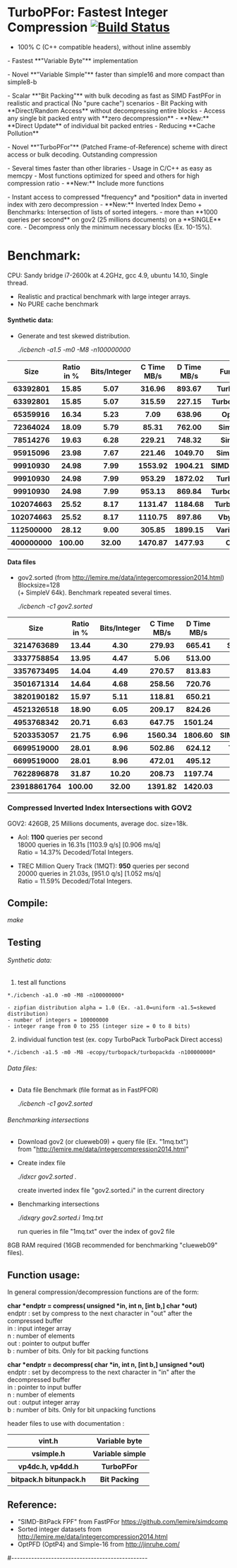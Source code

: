 TurboPFor: Fastest Integer Compression [![Build Status](https://travis-ci.org/powturbo/TurboPFor.svg?branch=master)](https://travis-ci.org/powturbo/TurboPFor)
======================================

- 100% C (C++ compatible headers), without inline assembly
<p>
- Fastest **"Variable Byte"** implementation
<p>
- Novel **"Variable Simple"** faster than simple16 and more compact than simple8-b
<p>
- Scalar **"Bit Packing"** with bulk decoding as fast as SIMD FastPFor in realistic and practical (No "pure cache") scenarios
- Bit Packing with **Direct/Random Access** without decompressing entire blocks
- Access any single bit packed entry with **zero decompression**
- **New:** **Direct Update** of individual bit packed entries
- Reducing **Cache Pollution**
<p>
- Novel **"TurboPFor"** (Patched Frame-of-Reference) scheme with direct access or bulk decoding.
  Outstanding compression
<p>
- Several times faster than other libraries
- Usage in C/C++ as easy as memcpy
- Most functions optimized for speed and others for high compression ratio
- **New:** Include more functions
<p>
- Instant access to compressed *frequency* and *position* data in inverted index with zero decompression
- **New:** Inverted Index Demo + Benchmarks: Intersection of lists of sorted integers.
- more than **1000 queries per second** on gov2 (25 millions documents) on a **SINGLE** core.
- Decompress only the minimum necessary blocks (Ex. 10-15%).

# Benchmark:
CPU: Sandy bridge i7-2600k at 4.2GHz, gcc 4.9, ubuntu 14.10, Single thread.
- Realistic and practical benchmark with large integer arrays.
- No PURE cache benchmark

#### Synthetic data: 
 - Generate and test skewed distribution.

    *./icbench -a1.5 -m0 -M8 -n100000000*

<table>
<tr><th>Size</th><th>Ratio in %</th><th>Bits/Integer</th><th>C Time MB/s</th><th>D Time MB/s</th><th>Function</th></tr>
<tr><th> 63392801</th><th>15.85</th><th> 5.07</th><th>  316.96</th><th>  893.67</th><th>TurboPFor</th></tr>
<tr><th> 63392801</th><th>15.85</th><th> 5.07</th><th>  315.59</th><th>  227.15</th><th>TurboPForDA</th></tr>
<tr><th> 65359916</th><th>16.34</th><th> 5.23</th><th>    7.09</th><th>  638.96</th><th>OptPFD</th></tr>
<tr><th> 72364024</th><th>18.09</th><th> 5.79</th><th>   85.31</th><th>  762.00</th><th>Simple16</th></tr>
<tr><th> 78514276</th><th>19.63</th><th> 6.28</th><th>  229.21</th><th>  748.32</th><th>SimpleV</th></tr>
<tr><th> 95915096</th><th>23.98</th><th> 7.67</th><th>  221.46</th><th> 1049.70</th><th>Simple-8b</th></tr>
<tr><th> 99910930</th><th>24.98</th><th> 7.99</th><th> 1553.92</th><th> 1904.21</th><th>SIMDPackFPF</th></tr>
<tr><th> 99910930</th><th>24.98</th><th> 7.99</th><th>  953.29</th><th> 1872.02</th><th>TurboPack</th></tr>
<tr><th> 99910930</th><th>24.98</th><th> 7.99</th><th>  953.13</th><th>  869.84</th><th>TurboPackDA</th></tr>
<tr><th>102074663</th><th>25.52</th><th> 8.17</th><th> 1131.47</th><th> 1184.68</th><th>TurboVbyte</th></tr>
<tr><th>102074663</th><th>25.52</th><th> 8.17</th><th> 1110.75</th><th>  897.86</th><th>VbyteFPF</th></tr>
<tr><th>112500000</th><th>28.12</th><th> 9.00</th><th>  305.85</th><th> 1899.15</th><th>VarintG8IU</th></tr>
<tr><th>400000000</th><th>100.00</th><th>32.00</th><th> 1470.87</th><th> 1477.93</th><th>Copy</th></tr>
</table>

#### Data files
 - gov2.sorted (from http://lemire.me/data/integercompression2014.html) Blocksize=128<br />
    (+ SimpleV 64k). Benchmark repeated several times.

   *./icbench -c1 gov2.sorted*
   
<table>
<tr><th>Size</th><th>Ratio in %</th><th>Bits/Integer</th><th>C Time MB/s</th><th>D Time MB/s</th><th>Function</th></tr>
<tr><th> 3214763689</th><th>13.44</th><th>4.30</th><th>279.93</th><th> 665.41</th><th>SimpleV 64k</th></tr>
<tr><th> 3337758854</th><th>13.95</th><th>4.47</th><th>5.06</th><th> 513.00</th><th>OptPFD</th></tr>
<tr><th> 3357673495</th><th>14.04</th><th>4.49</th><th>270.57</th><th> 813.83</th><th>TurboPFor</th></tr>
<tr><th> 3501671314</th><th>14.64</th><th>4.68</th><th>258.56</th><th> 720.76</th><th>SimpleV</th></tr>
<tr><th> 3820190182</th><th>15.97</th><th>5.11</th><th>118.81</th><th> 650.21</th><th>Simple16</th></tr>
<tr><th> 4521326518</th><th>18.90</th><th>6.05</th><th>209.17</th><th> 824.26</th><th>Simple-8b</th></tr>
<tr><th> 4953768342</th><th>20.71</th><th>6.63</th><th>647.75</th><th>1501.24</th><th>TurboPack</th></tr>
<tr><th> 5203353057</th><th>21.75</th><th>6.96</th><th>1560.34</th><th>1806.60</th><th>SIMDPackFPFD1</th></tr>
<tr><th> 6699519000</th><th>28.01</th><th>8.96</th><th>502.86</th><th> 624.12</th><th>TurboVbyte</th></tr>
<tr><th> 6699519000</th><th>28.01</th><th>8.96</th><th>472.01</th><th> 495.12</th><th>VbyteFPF</th></tr>
<tr><th> 7622896878</th><th>31.87</th><th>10.20</th><th>208.73</th><th>1197.74</th><th>VarintG8IU</th></tr>
<tr><th>23918861764</th><th>100.00</th><th>32.00</th><th>1391.82</th><th>1420.03</th><th>Copy</th></tr>
</table>



### Compressed Inverted Index Intersections with GOV2<br />
   GOV2: 426GB, 25 Millions documents, average doc. size=18k.

   - Aol: **1100** queries per second<br />
     18000 queries in 16.31s [1103.9 q/s] [0.906 ms/q]<br />
     Ratio = 14.37% Decoded/Total Integers.

   - TREC Million Query Track (1MQT): **950** queries per second<br /> 
     20000 queries in 21.03s, [951.0 q/s] [1.052 ms/q]<br />
     Ratio = 11.59% Decoded/Total Integers.
   
## Compile:
  *make*

## Testing
###### Synthetic data: 
  1. test all functions<br />

    *./icbench -a1.0 -m0 -M8 -n100000000*

    - zipfian distribution alpha = 1.0 (Ex. -a1.0=uniform -a1.5=skewed distribution)
    - number of integers = 100000000
    - integer range from 0 to 255 (integer size = 0 to 8 bits)
  
  2. individual function test (ex. copy TurboPack TurboPack Direct access)<br />

    *./icbench -a1.5 -m0 -M8 -ecopy/turbopack/turbopackda -n100000000*

###### Data files: 
  - Data file Benchmark (file format as in FastPFOR)

    *./icbench -c1 gov2.sorted*

###### Benchmarking intersections
  - Download gov2 (or clueweb09) + query file (Ex. "1mq.txt")<br />
    from "http://lemire.me/data/integercompression2014.html"

  - Create index file

    *./idxcr gov2.sorted .*

    create inverted index file "gov2.sorted.i" in the current directory

  - Benchmarking intersections

    *./idxqry gov2.sorted.i 1mq.txt*

    run queries in file "1mq.txt" over the index of gov2 file

   8GB RAM required (16GB recommended for benchmarking "clueweb09" files).

## Function usage:
In general compression/decompression functions are of the form:

   **char *endptr = compress( unsigned *in, int n, [int b,] char *out)**<br />
   endptr : set by compress to the next character in "out" after the compressed buffer<br />
   in     : input integer array<br />
   n      : number of elements<br />
   out    : pointer to output buffer<br />
   b      : number of bits. Only for bit packing functions

   **char *endptr = decompress( char *in, int n, [int b,] unsigned *out)**<br />
   endptr : set by decompress to the next character in "in" after the decompressed buffer<br />
   in     : pointer to input buffer<br />
   n      : number of elements<br />
   out    : output integer array<br />
   b      : number of bits. Only for bit unpacking functions

header files to use with documentation :<br />
<table>
<tr><th>vint.h</th><th>Variable byte</th></tr>
<tr><th>vsimple.h</th><th>Variable simple</th></tr>
<tr><th>vp4dc.h, vp4dd.h</th><th>TurboPFor</th></tr>
<tr><th>bitpack.h bitunpack.h</th><th>Bit Packing</th></tr>
</table>
  

## Reference:
 - "SIMD-BitPack FPF" from FastPFor https://github.com/lemire/simdcomp
 - Sorted integer datasets from http://lemire.me/data/integercompression2014.html
 - OptPFD (OptP4) and Simple-16 from http://jinruhe.com/ 

#------------------------------------------------
